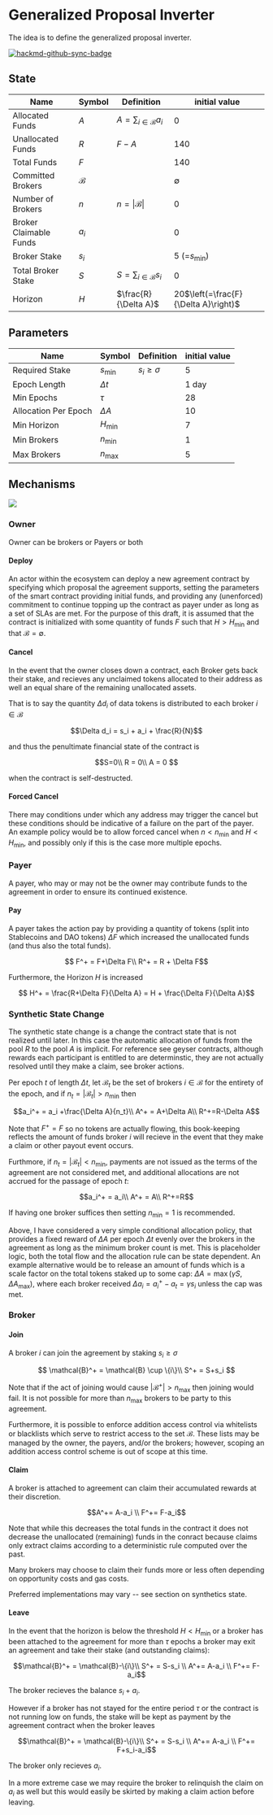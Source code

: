 # Generalized Proposal Inverter
The idea is to define the generalized  proposal inverter.

[![hackmd-github-sync-badge](https://hackmd.io/Id2t4vybRE-_QWwKqgs_KA/badge)](https://hackmd.io/Id2t4vybRE-_QWwKqgs_KA)


## State

| Name | Symbol | Definition | initial value|
| -------- | -------- | -------- | -- |
|  Allocated Funds   | $A$     | $A = \sum_{i\in \mathcal{B}} a_i$      |  0|
|  Unallocated Funds   | $R$     | $F-A$  | 140|
|  Total Funds   | $F$     |     | 140|
|  Committed Brokers |  $\mathcal{B}$ | | $\emptyset$| 
| Number of Brokers | $n$ | $n=\vert\mathcal{B}\vert$ |0|
| Broker Claimable Funds | $a_i$| | 0|
|  Broker Stake| $s_i$ |  | 5 (=$s_\min$) |
| Total Broker Stake | $S$  | $S=\sum_{i\in \mathcal{B}} s_i$|0 |
| Horizon | $H$ | $\frac{R}{\Delta A}$| 20$\left(=\frac{F}{\Delta A}\right)$

## Parameters

| Name | Symbol | Definition |  initial value|
| -------- | -------- | -------- | -- |
|  Required Stake   | $s_{\min}$     | $s_i\ge \sigma$ | 5|
| Epoch Length   | $\Delta t$     | | 1 day |
| Min Epochs | $\tau$| | 28
| Allocation Per Epoch | $\Delta A$| | 10 |
| Min Horizon | $H_{\min}$| |7|
| Min Brokers | $n_{\min}$| |1|
| Max Brokers | $n_{\max}$| |5|

## Mechanisms
![](https://i.imgur.com/12NhGZc.png)


### Owner 
Owner can be brokers or Payers or both

#### Deploy
An actor within the ecosystem can deploy a new agreement contract by specifying which proposal the agreement supports, setting the parameters of the smart contract providing initial funds, and providing any (unenforced) commitment to continue topping up the contract as payer under as long as a set of SLAs are met. For the purpose of this draft, it is assumed that the contract is initialized with some quantity of funds $F$ such that $H>H_{\min}$ and that $\mathcal{B} = \emptyset$.

#### Cancel
In the event that the owner closes down a contract, each Broker gets back their stake, and recieves any unclaimed tokens allocated to their address as well an equal share of the remaining unallocated assets.

That is to say the quantity $\Delta d_i$ of data tokens is distributed to each broker $i \in \mathcal{B}$

$$\Delta d_i = s_i + a_i + \frac{R}{N}$$

and thus the penultimate financial state of the contract is

$$S=0\\
R = 0\\
A = 0 $$

when the contract is self-destructed.

#### Forced Cancel

There may conditions under which any address may trigger the cancel but these conditions should be indicative of a failure on the part of the payer. An example policy would be to allow forced cancel when $n < n_{\min}$ and $H<H_\min$, and possibly only if this is the case more multiple epochs.

### Payer

A payer, who may or may not be the owner may contribute funds to the agreement in order to ensure its continued existence.

#### Pay

A payer takes the action pay by providing a quantity of tokens (split into Stablecoins and DAO tokens) $\Delta F$ which increased the unallocated funds (and thus also the total funds).

$$ F^+ = F+\Delta F\\
R^+ = R + \Delta F$$

Furthermore, the Horizon $H$ is increased

$$ H^+ = \frac{R+\Delta F}{\Delta A} = H + \frac{\Delta F}{\Delta A}$$


### Synthetic State Change

The synthetic state change is a change the contract state that is not realized until later. In this case the automatic allocation of funds from the pool $R$ to the pool $A$ is implicit. For reference see geyser contracts, although rewards each participant is entitled to are determinstic, they are not actually resolved until they make a claim, see broker actions.

Per epoch $t$ of length $\Delta t$, let $\mathcal{B}_t$ be the set of brokers $i\in \mathcal{B}$ for the entirety of the epoch, and if $n_t= \vert \mathcal{B}_t\vert>n_\min$ then

$$a_i^+ = a_i +\frac{\Delta A}{n_t}\\
A^+ = A+\Delta A\\
R^+=R-\Delta A$$

Note that $F^+ = F$ so no tokens are actually flowing, this book-keeping reflects the amount of funds broker $i$ will recieve in the event that they make a claim or other payout event occurs. 

Furthmore, if $n_t= \vert \mathcal{B}_t\vert<n_\min$, payments are not issued as the terms of the agreement are not considered met, and additional allocations are not accrued for the passage of epoch $t$:

$$a_i^+ = a_i\\
A^+ = A\\
R^+=R$$

If having one broker suffices then setting $n_\min=1$ is recommended.

Above, I have considered a very simple conditional allocation policy, that provides a fixed reward of $\Delta A$ per epoch $\Delta t$ evenly over the brokers in the agreement as long as the minimum broker count is met. This is placeholder logic, both the total flow and the allocation rule can be state dependent. An example alternative would be to release an amount of funds which is a scale factor on the total tokens staked up to some cap: $\Delta A = \max (\gamma S, \Delta A_\max)$, where each broker received $\Delta a_i = a_i^+-a_t= \gamma s_i$ unless the cap was met.

### Broker

#### Join

A broker $i$ can join the agreement by staking $s_i\ge \sigma$

$$ \mathcal{B}^+ = \mathcal{B} \cup \{i\}\\
S^+ = S+s_i
$$

Note that if the act of joining would cause $\vert \mathcal{B}^+ \vert > n_\max$ then joining would fail. It is not possible for more than $n_\max$ brokers to be party to this agreement.

Furthermore, it is possible to enforce addition access control via whitelists or blacklists which serve to restrict access to the set $\mathcal{B}$. These lists may be managed by the owner, the payers, and/or the brokers; however, scoping an addition access control scheme is out of scope at this time.

#### Claim

A broker is attached to agreement can claim their accumulated rewards at their discretion. 

$$A^+= A-a_i \\
F^+= F-a_i$$

Note that while this decreases the total funds in the contract it does not decrease the unallocated (remaining) funds in the conract because claims only extract claims according to a deterministic rule computed over the past.

Many brokers may choose to claim their funds more or less often depending on opportunity costs and gas costs.

Preferred implementations may vary -- see section on synthetics state.

#### Leave

In the event that the horizon is below the threshold $H<H_\min$ or a broker has been attached to the agreement for more than $\tau$ epochs a broker may exit an agreement and take their stake (and outstanding claims):

$$\mathcal{B}^+ = \mathcal{B}-\{i\}\\
S^+ = S-s_i \\
A^+= A-a_i \\
F^+= F-a_i$$

The broker recieves the balance $s_i + a_i$.


However if a broker has not stayed for the entire period $\tau$ or the contract is not running low on funds, the stake will be kept as payment by the agreement contract when the broker leaves

$$\mathcal{B}^+ = \mathcal{B}-\{i\}\\
S^+ = S-s_i \\
A^+= A-a_i \\
F^+= F+s_i-a_i$$

The broker only recieves $a_i$.

In a more extreme case we may require the broker to relinquish the claim on $a_i$ as well but this would easily be skirted by making a claim action before leaving.




